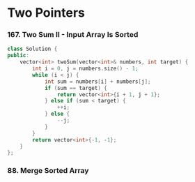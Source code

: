 # Two Pointers

### 167. Two Sum II - Input Array Is Sorted
```cpp
class Solution {
public:
    vector<int> twoSum(vector<int>& numbers, int target) {
        int i = 0, j = numbers.size() - 1;
        while (i < j) {
            int sum = numbers[i] + numbers[j];
            if (sum == target) {
                return vector<int>{i + 1, j + 1};
            } else if (sum < target) {
                ++i;
            } else {
                --j;
            }
        }
        return vector<int>{-1, -1};
    }
};
```

### 88. Merge Sorted Array
```cpp

```

